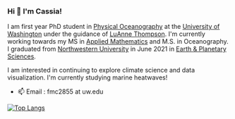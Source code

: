 ### Hi 👋 I'm Cassia!

I am first year PhD student in [Physical Oceanography](https://www.ocean.washington.edu/story/Physical_Oceanography) at the [University of Washington](https://www.washington.edu/) under the guidance of [LuAnne Thompson](https://www.ocean.washington.edu/home/LuAnne_Thompson). I'm currently working towards my MS in [Applied Mathematics](https://amath.washington.edu/) and M.S. in Oceanography. I graduated from [Northwestern University](https://www.northwestern.edu/) in June 2021 in [Earth & Planetary Sciences](https://www.earth.northwestern.edu/).

I am interested in continuing to explore climate science and data visualization. I'm currently studying marine heatwaves!

- 📫 Email : fmc2855 at uw.edu

[![Top Langs](https://github-readme-stats.vercel.app/api/top-langs/?username=CassiaCai&layout=compact)](https://github.com/CassiaCai/github-readme-stats)
